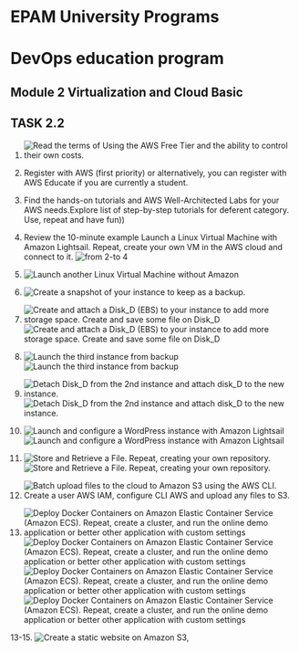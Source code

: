 # EPAM University Programs
# DevOps education program
## Module 2 Virtualization and Cloud Basic
## TASK 2.2
1. ![Read the terms of Using the AWS Free Tier and the ability to control their own costs.](https://github.com/MarchenkoOlexandr/DevOps_online_Vinnitsja_2021Q4/blob/79b32d7ad2c7bec1d1ad29d0cde8c9dae4ba0115/m1/task2.2/Screenshot_0.png "Read the terms of Using the AWS Free Tier and the ability to control their own costs.")

2. Register with AWS (first priority) or alternatively, you can register with AWS Educate if you are currently a student.
3. Find the hands-on tutorials and AWS Well-Architected Labs for your AWS needs.Explore list of step-by-step tutorials for deferent category. Use, repeat and have fun))
4. Review the 10-minute example Launch a Linux Virtual Machine with Amazon Lightsail. Repeat, create your own VM in the AWS cloud and connect to it. 
   ![from 2-to 4](https://github.com/MarchenkoOlexandr/DevOps_online_Vinnitsja_2021Q4/blob/79b32d7ad2c7bec1d1ad29d0cde8c9dae4ba0115/m1/task2.2/Screenshot_1.png "from 2- to 4")

5. ![Launch another Linux Virtual Machine without Amazon](https://github.com/MarchenkoOlexandr/DevOps_online_Vinnitsja_2021Q4/blob/79b32d7ad2c7bec1d1ad29d0cde8c9dae4ba0115/m1/task2.2/Screenshot_2.png "Launch another Linux Virtual Machine without Amazon")

6. ![Create a snapshot of your instance to keep as a backup.](https://github.com/MarchenkoOlexandr/DevOps_online_Vinnitsja_2021Q4/blob/79b32d7ad2c7bec1d1ad29d0cde8c9dae4ba0115/m1/task2.2/Screenshot_5.png "Create a snapshot of your instance to keep as a backup.")

7. ![Create and attach a Disk_D (EBS) to your instance to add more storage space. Create and save some file on Disk_D](https://github.com/MarchenkoOlexandr/DevOps_online_Vinnitsja_2021Q4/blob/79b32d7ad2c7bec1d1ad29d0cde8c9dae4ba0115/m1/task2.2/Screenshot_6.png "Create and attach a Disk_D (EBS) to your instance to add more storage space. Create and save some file on Disk_D")
   ![Create and attach a Disk_D (EBS) to your instance to add more storage space. Create and save some file on Disk_D](https://github.com/MarchenkoOlexandr/DevOps_online_Vinnitsja_2021Q4/blob/79b32d7ad2c7bec1d1ad29d0cde8c9dae4ba0115/m1/task2.2/Screenshot_8.png "Create and attach a Disk_D (EBS) to your instance to add more storage space. Create and save some file on Disk_D")

8. ![Launch the third instance from backup](https://github.com/MarchenkoOlexandr/DevOps_online_Vinnitsja_2021Q4/blob/79b32d7ad2c7bec1d1ad29d0cde8c9dae4ba0115/m1/task2.2/Screenshot_9.png "Launch the third instance from backup")
   ![Launch the third instance from backup](https://github.com/MarchenkoOlexandr/DevOps_online_Vinnitsja_2021Q4/blob/79b32d7ad2c7bec1d1ad29d0cde8c9dae4ba0115/m1/task2.2/Screenshot_10.png "Launch the third instance from backup")

9. ![Detach Disk_D from the 2nd instance and attach disk_D to the new instance.](https://github.com/MarchenkoOlexandr/DevOps_online_Vinnitsja_2021Q4/blob/79b32d7ad2c7bec1d1ad29d0cde8c9dae4ba0115/m1/task2.2/Screenshot_12.png "Detach Disk_D from the 2nd instance and attach disk_D to the new instance.")
   ![Detach Disk_D from the 2nd instance and attach disk_D to the new instance.](https://github.com/MarchenkoOlexandr/DevOps_online_Vinnitsja_2021Q4/blob/79b32d7ad2c7bec1d1ad29d0cde8c9dae4ba0115/m1/task2.2/Screenshot_13.png "Detach Disk_D from the 2nd instance and attach disk_D to the new instance.")

10. ![Launch and configure a WordPress instance with Amazon Lightsail](https://github.com/MarchenkoOlexandr/DevOps_online_Vinnitsja_2021Q4/blob/79b32d7ad2c7bec1d1ad29d0cde8c9dae4ba0115/m1/task2.2/Screenshot_15.png "Launch and configure a WordPress instance with Amazon Lightsail")
    ![Launch and configure a WordPress instance with Amazon Lightsail](https://github.com/MarchenkoOlexandr/DevOps_online_Vinnitsja_2021Q4/blob/79b32d7ad2c7bec1d1ad29d0cde8c9dae4ba0115/m1/task2.2/Screenshot_16.png "Launch and configure a WordPress instance with Amazon Lightsail")

11. ![Store and Retrieve a File. Repeat, creating your own repository.](https://github.com/MarchenkoOlexandr/DevOps_online_Vinnitsja_2021Q4/blob/79b32d7ad2c7bec1d1ad29d0cde8c9dae4ba0115/m1/task2.2/Screenshot_17.png "Store and Retrieve a File. Repeat, creating your own repository.")
    ![Store and Retrieve a File. Repeat, creating your own repository.](https://github.com/MarchenkoOlexandr/DevOps_online_Vinnitsja_2021Q4/blob/79b32d7ad2c7bec1d1ad29d0cde8c9dae4ba0115/m1/task2.2/Screenshot_18.png "Store and Retrieve a File. Repeat, creating your own repository.")

12. ![Batch upload files to the cloud to Amazon S3 using the AWS CLI. Create a user AWS IAM, configure CLI AWS and upload any files to S3. ](https://github.com/MarchenkoOlexandr/DevOps_online_Vinnitsja_2021Q4/blob/79b32d7ad2c7bec1d1ad29d0cde8c9dae4ba0115/m1/task2.2/Screenshot_19.png "Batch upload files to the cloud to Amazon S3 using the AWS CLI. Create a user AWS IAM, configure CLI AWS and upload any files to S3. ")

14. ![Deploy Docker Containers on Amazon Elastic Container Service (Amazon ECS). Repeat, create a cluster, and run the online demo application or better other application with custom settings](https://github.com/MarchenkoOlexandr/DevOps_online_Vinnitsja_2021Q4/blob/79b32d7ad2c7bec1d1ad29d0cde8c9dae4ba0115/m1/task2.2/Screenshot_21.png "Deploy Docker Containers on Amazon Elastic Container Service (Amazon ECS). Repeat, create a cluster, and run the online demo application or better other application with custom settings")
    ![Deploy Docker Containers on Amazon Elastic Container Service (Amazon ECS). Repeat, create a cluster, and run the online demo application or better other application with custom settings](https://github.com/MarchenkoOlexandr/DevOps_online_Vinnitsja_2021Q4/blob/79b32d7ad2c7bec1d1ad29d0cde8c9dae4ba0115/m1/task2.2/Screenshot_22.png "Deploy Docker Containers on Amazon Elastic Container Service (Amazon ECS). Repeat, create a cluster, and run the online demo application or better other application with custom settings")
    ![Deploy Docker Containers on Amazon Elastic Container Service (Amazon ECS). Repeat, create a cluster, and run the online demo application or better other application with custom settings](https://github.com/MarchenkoOlexandr/DevOps_online_Vinnitsja_2021Q4/blob/79b32d7ad2c7bec1d1ad29d0cde8c9dae4ba0115/m1/task2.2/Screenshot_23.png "Deploy Docker Containers on Amazon Elastic Container Service (Amazon ECS). Repeat, create a cluster, and run the online demo application or better other application with custom settings")
    ![Deploy Docker Containers on Amazon Elastic Container Service (Amazon ECS). Repeat, create a cluster, and run the online demo application or better other application with custom settings](https://github.com/MarchenkoOlexandr/DevOps_online_Vinnitsja_2021Q4/blob/79b32d7ad2c7bec1d1ad29d0cde8c9dae4ba0115/m1/task2.2/Screenshot_24.png "Deploy Docker Containers on Amazon Elastic Container Service (Amazon ECS). Repeat, create a cluster, and run the online demo application or better other application with custom settings")

13-15. ![Create a static website on Amazon S3,](https://github.com/MarchenkoOlexandr/DevOps_online_Vinnitsja_2021Q4/blob/79b32d7ad2c7bec1d1ad29d0cde8c9dae4ba0115/m1/task2.2/Screenshot_20.png "Launch another Linux Virtual Machine without Amazon")









